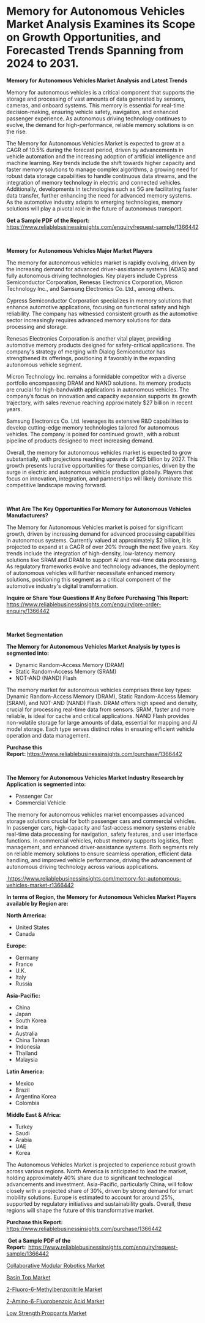 <p><h1>Memory for Autonomous Vehicles Market Analysis Examines its Scope on Growth Opportunities, and Forecasted Trends Spanning from 2024 to 2031.</h1></p><p><strong>Memory for Autonomous Vehicles Market Analysis and Latest Trends</strong></p>
<p><p>Memory for autonomous vehicles is a critical component that supports the storage and processing of vast amounts of data generated by sensors, cameras, and onboard systems. This memory is essential for real-time decision-making, ensuring vehicle safety, navigation, and enhanced passenger experience. As autonomous driving technology continues to evolve, the demand for high-performance, reliable memory solutions is on the rise. </p><p>The Memory for Autonomous Vehicles Market is expected to grow at a CAGR of 10.5% during the forecast period, driven by advancements in vehicle automation and the increasing adoption of artificial intelligence and machine learning. Key trends include the shift towards higher capacity and faster memory solutions to manage complex algorithms, a growing need for robust data storage capabilities to handle continuous data streams, and the integration of memory technology in electric and connected vehicles. Additionally, developments in technologies such as 5G are facilitating faster data transfer, further enhancing the need for advanced memory systems. As the automotive industry adapts to emerging technologies, memory solutions will play a pivotal role in the future of autonomous transport.</p></p>
<p><strong>Get a Sample PDF of the Report:&nbsp;</strong> <a href="https://www.reliablebusinessinsights.com/enquiry/request-sample/1366442">https://www.reliablebusinessinsights.com/enquiry/request-sample/1366442</a></p>
<p>&nbsp;</p>
<p><strong>Memory for Autonomous Vehicles Major Market Players</strong></p>
<p><p>The memory for autonomous vehicles market is rapidly evolving, driven by the increasing demand for advanced driver-assistance systems (ADAS) and fully autonomous driving technologies. Key players include Cypress Semiconductor Corporation, Renesas Electronics Corporation, Micron Technology Inc., and Samsung Electronics Co. Ltd., among others.</p><p>Cypress Semiconductor Corporation specializes in memory solutions that enhance automotive applications, focusing on functional safety and high reliability. The company has witnessed consistent growth as the automotive sector increasingly requires advanced memory solutions for data processing and storage.</p><p>Renesas Electronics Corporation is another vital player, providing automotive memory products designed for safety-critical applications. The company's strategy of merging with Dialog Semiconductor has strengthened its offerings, positioning it favorably in the expanding autonomous vehicle segment.</p><p>Micron Technology Inc. remains a formidable competitor with a diverse portfolio encompassing DRAM and NAND solutions. Its memory products are crucial for high-bandwidth applications in autonomous vehicles. The company’s focus on innovation and capacity expansion supports its growth trajectory, with sales revenue reaching approximately $27 billion in recent years.</p><p>Samsung Electronics Co. Ltd. leverages its extensive R&D capabilities to develop cutting-edge memory technologies tailored for autonomous vehicles. The company is poised for continued growth, with a robust pipeline of products designed to meet increasing demand.</p><p>Overall, the memory for autonomous vehicles market is expected to grow substantially, with projections reaching upwards of $25 billion by 2027. This growth presents lucrative opportunities for these companies, driven by the surge in electric and autonomous vehicle production globally. Players that focus on innovation, integration, and partnerships will likely dominate this competitive landscape moving forward.</p></p>
<p>&nbsp;</p>
<p><strong>What Are The Key Opportunities For Memory for Autonomous Vehicles Manufacturers?</strong></p>
<p><p>The Memory for Autonomous Vehicles market is poised for significant growth, driven by increasing demand for advanced processing capabilities in autonomous systems. Currently valued at approximately $2 billion, it is projected to expand at a CAGR of over 20% through the next five years. Key trends include the integration of high-density, low-latency memory solutions like SRAM and DRAM to support AI and real-time data processing. As regulatory frameworks evolve and technology advances, the deployment of autonomous vehicles will further necessitate enhanced memory solutions, positioning this segment as a critical component of the automotive industry's digital transformation.</p></p>
<p><strong>Inquire or Share Your Questions If Any Before Purchasing This Report:</strong> <a href="https://www.reliablebusinessinsights.com/enquiry/pre-order-enquiry/1366442">https://www.reliablebusinessinsights.com/enquiry/pre-order-enquiry/1366442</a></p>
<p>&nbsp;</p>
<p><strong>Market Segmentation</strong></p>
<p><strong>The Memory for Autonomous Vehicles Market Analysis by types is segmented into:</strong></p>
<p><ul><li>Dynamic Random-Access Memory (DRAM)</li><li>Static Random-Access Memory (SRAM)</li><li>NOT-AND (NAND) Flash</li></ul></p>
<p><p>The memory market for autonomous vehicles comprises three key types: Dynamic Random-Access Memory (DRAM), Static Random-Access Memory (SRAM), and NOT-AND (NAND) Flash. DRAM offers high speed and density, crucial for processing real-time data from sensors. SRAM, faster and more reliable, is ideal for cache and critical applications. NAND Flash provides non-volatile storage for large amounts of data, essential for mapping and AI model storage. Each type serves distinct roles in ensuring efficient vehicle operation and data management.</p></p>
<p><strong>Purchase this Report:&nbsp;</strong><a href="https://www.reliablebusinessinsights.com/purchase/1366442">https://www.reliablebusinessinsights.com/purchase/1366442</a></p>
<p>&nbsp;</p>
<p><strong>The Memory for Autonomous Vehicles Market Industry Research by Application is segmented into:</strong></p>
<p><ul><li>Passenger Car</li><li>Commercial Vehicle</li></ul></p>
<p><p>The memory for autonomous vehicles market encompasses advanced storage solutions crucial for both passenger cars and commercial vehicles. In passenger cars, high-capacity and fast-access memory systems enable real-time data processing for navigation, safety features, and user interface functions. In commercial vehicles, robust memory supports logistics, fleet management, and enhanced driver-assistance systems. Both segments rely on reliable memory solutions to ensure seamless operation, efficient data handling, and improved vehicle performance, driving the advancement of autonomous driving technology across various applications.</p></p>
<p><a href="https://www.reliablebusinessinsights.com/memory-for-autonomous-vehicles-market-r1366442">&nbsp;https://www.reliablebusinessinsights.com/memory-for-autonomous-vehicles-market-r1366442</a></p>
<p><strong>In terms of Region, the Memory for Autonomous Vehicles Market Players available by Region are:</strong></p>
<p>
    <p> <strong> North America: </strong>
        <ul>
            <li>United States</li>
            <li>Canada</li>
        </ul>
        </p> 
    <p> <strong> Europe: </strong>
        <ul>
            <li>Germany</li>
            <li>France</li>
            <li>U.K.</li>
            <li>Italy</li>
            <li>Russia</li>
        </ul>
        </p> 
    <p> <strong> Asia-Pacific: </strong>
        <ul>
            <li>China</li>
            <li>Japan</li>
            <li>South Korea</li>
            <li>India</li>
            <li>Australia</li>
            <li>China Taiwan</li>
            <li>Indonesia</li>
            <li>Thailand</li>
            <li>Malaysia</li>
        </ul>
        </p> 
    <p> <strong> Latin America: </strong>
        <ul>
            <li>Mexico</li>
            <li>Brazil</li>
            <li>Argentina Korea</li>
            <li>Colombia</li>
        </ul>
        </p> 
    <p> <strong> Middle East & Africa: </strong>
        <ul>
            <li>Turkey</li>
            <li>Saudi</li>
            <li>Arabia</li>
            <li>UAE</li>
            <li>Korea</li>
        </ul>
    </p>
    </p>
<p><p>The Autonomous Vehicles Market is projected to experience robust growth across various regions. North America is anticipated to lead the market, holding approximately 40% share due to significant technological advancements and investment. Asia-Pacific, particularly China, will follow closely with a projected share of 30%, driven by strong demand for smart mobility solutions. Europe is estimated to account for around 25%, supported by regulatory initiatives and sustainability goals. Overall, these regions will shape the future of this transformative market.</p></p>
<p><strong>Purchase this Report: </strong><a href="https://www.reliablebusinessinsights.com/purchase/1366442">https://www.reliablebusinessinsights.com/purchase/1366442</a></p>
<p>&nbsp;<strong>Get a Sample PDF of the Report:&nbsp;&nbsp;</strong><a href="https://www.reliablebusinessinsights.com/enquiry/request-sample/1366442">https://www.reliablebusinessinsights.com/enquiry/request-sample/1366442</a></p>
<p><strong></strong></p>
<p><p><a href="https://github.com/WashimHussain441/Market-Research-Report-List-1/blob/main/collaborative-modular-robotics-market.md">Collaborative Modular Robotics Market</a></p><p><a href="https://www.linkedin.com/pulse/analyzing-key-drivers-basin-top-market-trends-future-outlook-fx79e?trackingId=OE1KfbAcTRKfitrpbPD%2F8g%3D%3D">Basin Top Market</a></p><p><a href="https://issuu.com/reportprime-2/docs/2-fluoro-6-methylbenzonitrile-marke_ac88cc9c2ef486">2-Fluoro-6-Methylbenzonitrile Market</a></p><p><a href="https://issuu.com/reportprime-2/docs/2-amino-6-fluorobenzoic-acid-market_73b27cbf47dacc">2-Amino-6-Fluorobenzoic Acid Market</a></p><p><a href="https://github.com/SanjidaMahmud54/Market-Research-Report-List-1/blob/main/low-strength-proppants-market.md">Low Strength Proppants Market</a></p></p>